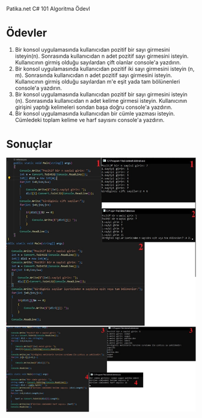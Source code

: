Patika.net C# 101 Algoritma Ödevl
# Ödevler
1. Bir konsol uygulamasında kullanıcıdan pozitif bir sayı girmesini isteyin(n). Sonrasında kullanıcıdan n adet pozitif sayı girmesini isteyin. Kullanıcının girmiş olduğu sayılardan çift olanlar console'a yazdırın.
2. Bir konsol uygulamasında kullanıcıdan pozitif iki sayı girmesini isteyin (n, m). Sonrasında kullanıcıdan n adet pozitif sayı girmesini isteyin. Kullanıcının girmiş olduğu sayılardan m'e eşit yada tam bölünenleri console'a yazdırın.
3. Bir konsol uygulamasında kullanıcıdan pozitif bir sayı girmesini isteyin (n). Sonrasında kullanıcıdan n adet kelime girmesi isteyin. Kullanıcının girişini yaptığı kelimeleri sondan başa doğru console'a yazdırın.
4. Bir konsol uygulamasında kullanıcıdan bir cümle yazması isteyin. Cümledeki toplam kelime ve harf sayısını console'a yazdırın.
# Sonuçlar
![Sonuc1](https://github.com/ouygun/patika-odevler/blob/main/verivealgoritma-odevleri/%C3%A7%C4%B1kt%C4%B1lar1.jpg?raw=true)
![Sonuc2](https://github.com/ouygun/patika-odevler/blob/main/verivealgoritma-odevleri/%C3%A7%C4%B1kt%C4%B1lar2.jpg?raw=true)
